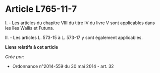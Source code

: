 # Article L765-11-7

I. - Les articles du chapitre VIII du titre IV du livre V sont applicables dans les îles Wallis et Futuna. 

II. - Les articles L. 573-15 à L. 573-17 y sont également applicables.

**Liens relatifs à cet article**

_Créé par_:

  - Ordonnance n°2014-559 du 30 mai 2014 - art. 32
